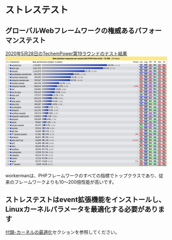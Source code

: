 # ストレステスト

## グローバルWebフレームワークの権威あるパフォーマンステスト
[2020年5月28日のTechemPower第19ラウンドのテスト結果](https://www.techempower.com/benchmarks/#section=data-r19&hw=ph&test=plaintext&l=zik073-1r)
![](../images/screenshot_1591597887795.png)

workermanは、PHPフレームワークのすべての指標でトップクラスであり、従来のフレームワークよりも10〜200倍性能が高いです。

## ストレステストはevent拡張機能をインストールし、Linuxカーネルパラメータを最適化する必要があります
[付録-カーネルの最適化](kernel-optimization.md)セクションを参照してください。
